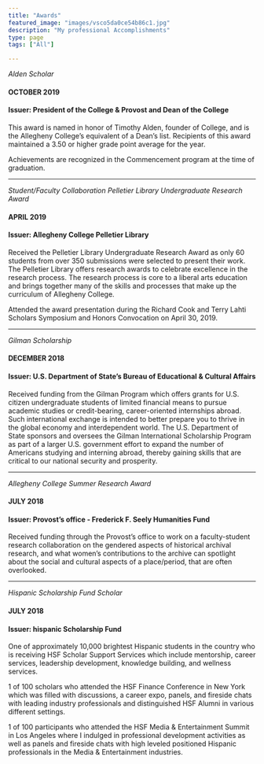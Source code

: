 ```yaml
---
title: "Awards"
featured_image: "images/vsco5da0ce54b86c1.jpg"
description: "My professional Accomplishments"
type: page
tags: ["All"]

---
```

_Alden Scholar_
#### OCTOBER 2019
#### Issuer: President of the College & Provost and Dean of the College

This award is named in honor of Timothy Alden, founder of College, and is the Allegheny
College’s equivalent of a Dean’s list. Recipients of this award maintained a 3.50 or
higher grade point average for the year.

Achievements are recognized in the Commencement program at the time of graduation.

---
_Student/Faculty Collaboration Pelletier Library Undergraduate Research Award_
#### APRIL 2019
#### Issuer: Allegheny College Pelletier Library

Received the Pelletier Library Undergraduate Research Award as only 60 students from over 350 submissions were selected to present their work. The Pelletier Library offers research awards to celebrate excellence in the research process. The research process is core to a liberal arts education and brings together many of the skills and processes that make up the curriculum of Allegheny College.

Attended the award presentation during the Richard Cook and Terry Lahti Scholars Symposium and Honors Convocation on April 30, 2019.

---
_Gilman Scholarship_
#### DECEMBER 2018
#### Issuer: U.S. Department of State’s Bureau of Educational & Cultural Affairs
Received funding from the Gilman Program which offers grants for U.S. citizen undergraduate students of limited financial means to pursue academic studies or credit-bearing, career-oriented internships abroad. Such international exchange is intended to better prepare you to thrive in the global economy and interdependent world. The U.S. Department of State sponsors and oversees the Gilman International Scholarship Program as part of a larger U.S. government effort to expand the number of Americans studying and interning abroad, thereby gaining skills that are critical to our national security and prosperity.

---
_Allegheny College Summer Research Award_
#### JULY 2018
#### Issuer: Provost’s office - Frederick F. Seely Humanities Fund​
Received funding through the Provost’s office to work on a faculty-student research collaboration on the gendered aspects of historical archival research, and what women’s contributions to the archive can spotlight about the social and cultural aspects of a place/period, that are often overlooked.

---
_Hispanic Scholarship Fund Scholar_
#### JULY 2018
#### Issuer: hispanic Scholarship Fund

One of approximately 10,000 brightest Hispanic students in the country who is receiving HSF Scholar Support Services which include mentorship, career services, leadership development, knowledge building, and wellness services.

1 of 100 scholars who attended the HSF Finance Conference in New York which was filled with discussions, a career expo, panels, and fireside chats with leading industry professionals and distinguished HSF Alumni in various different settings.

1 of 100 participants who attended the HSF Media & Entertainment Summit in Los Angeles where I indulged in professional development activities as well as panels and fireside chats with high leveled positioned Hispanic professionals in the Media & Entertainment industries.
